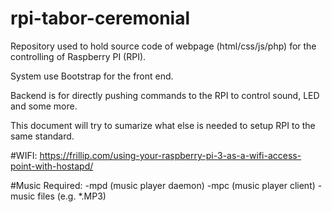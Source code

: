 # rpi-tabor-ceremonial
Repository used to hold source code of webpage (html/css/js/php) for the controlling of Raspberry PI (RPI).

System use Bootstrap for the front end.

Backend is for directly pushing commands to the RPI to control sound, LED and some more.


This document will try to sumarize what else is needed to setup RPI to the same standard.


#WIFI:
https://frillip.com/using-your-raspberry-pi-3-as-a-wifi-access-point-with-hostapd/


#Music
Required:
-mpd (music player daemon)
-mpc (music player client)
-music files (e.g. *.MP3)
